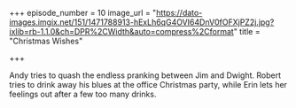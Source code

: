 +++
episode_number = 10
image_url = "https://dato-images.imgix.net/151/1471788913-hExLh6qG4OVI64DnV0fOFXjPZ2j.jpg?ixlib=rb-1.1.0&ch=DPR%2CWidth&auto=compress%2Cformat"
title = "Christmas Wishes"

+++

Andy tries to quash the endless pranking between Jim and Dwight. Robert tries to drink away his blues at the office Christmas party, while Erin lets her feelings out after a few too many drinks.